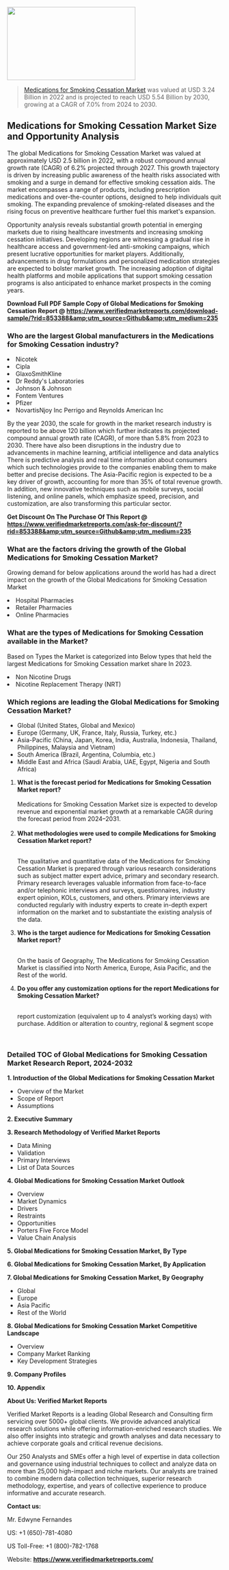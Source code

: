 <img src="https://ffe5etoiles.com/wp-content/uploads/2024/12/MST1-300x171.png" alt="" width="300" height="171" class="alignnone size-medium wp-image-20088" /><blockquote><p><p><a href="https://www.verifiedmarketreports.com/download-sample/?rid=853388&utm_source=Github&utm_medium=235" target="_blank">Medications for Smoking Cessation Market</a> was valued at USD 3.24 Billion in 2022 and is projected to reach USD 5.54 Billion by 2030, growing at a CAGR of 7.0% from 2024 to 2030.</p></blockquote><p><h2>Medications for Smoking Cessation Market Size and Opportunity Analysis</h2><p>The global Medications for Smoking Cessation Market was valued at approximately USD 2.5 billion in 2022, with a robust compound annual growth rate (CAGR) of 6.2% projected through 2027. This growth trajectory is driven by increasing public awareness of the health risks associated with smoking and a surge in demand for effective smoking cessation aids. The market encompasses a range of products, including prescription medications and over-the-counter options, designed to help individuals quit smoking. The expanding prevalence of smoking-related diseases and the rising focus on preventive healthcare further fuel this market's expansion.</p><p>Opportunity analysis reveals substantial growth potential in emerging markets due to rising healthcare investments and increasing smoking cessation initiatives. Developing regions are witnessing a gradual rise in healthcare access and government-led anti-smoking campaigns, which present lucrative opportunities for market players. Additionally, advancements in drug formulations and personalized medication strategies are expected to bolster market growth. The increasing adoption of digital health platforms and mobile applications that support smoking cessation programs is also anticipated to enhance market prospects in the coming years.</p></p><p class=""><strong>Download Full PDF Sample Copy of Global Medications for Smoking Cessation Report @ <a href="https://www.verifiedmarketreports.com/download-sample/?rid=853388&amp;utm_source=Github&amp;utm_medium=235" target="_blank">https://www.verifiedmarketreports.com/download-sample/?rid=853388&amp;utm_source=Github&amp;utm_medium=235</a></strong></p><h3 id="" class="">Who are the largest Global manufacturers in the Medications for Smoking Cessation industry?</h3><p><li>Nicotek</li><li> Cipla</li><li> GlaxoSmithKline</li><li> Dr Reddy's Laboratories</li><li> Johnson & Johnson</li><li> Fontem Ventures</li><li> Pfizer</li><li> NovartisNjoy Inc Perrigo and Reynolds American Inc</li></p><div class=""><div class="" dir="" data-message-author-role="" data-message-id="" data-message-model-slug=""><div class=""><div class=""><div class=""><div class="" dir="" data-message-author-role="" data-message-id="" data-message-model-slug=""><div class=""><div class=""><p>By the year 2030, the scale for growth in the market research industry is reported to be above 120 billion which further indicates its projected compound annual growth rate (CAGR), of more than 5.8% from 2023 to 2030. There have also been disruptions in the industry due to advancements in machine learning, artificial intelligence and data analytics There is predictive analysis and real time information about consumers which such technologies provide to the companies enabling them to make better and precise decisions. The Asia-Pacific region is expected to be a key driver of growth, accounting for more than 35% of total revenue growth. In addition, new innovative techniques such as mobile surveys, social listening, and online panels, which emphasize speed, precision, and customization, are also transforming this particular sector.</p><p><strong>Get Discount On The Purchase Of This Report @&nbsp; <a href="https://www.verifiedmarketreports.com/ask-for-discount/?rid=853388&amp;utm_source=Github&amp;utm_medium=235" target="_blank">https://www.verifiedmarketreports.com/ask-for-discount/?rid=853388&amp;utm_source=Github&amp;utm_medium=235</a></strong></p></div></div></div></div></div></div></div></div><h3 id="" class="">What are the factors driving the growth of the Global Medications for Smoking Cessation Market?</h3><p id="" class="">Growing demand for below applications around the world has had a direct impact on the growth of the Global Medications for Smoking Cessation Market</p><p id="" class=""><li>Hospital Pharmacies</li><li> Retailer Pharmacies</li><li> Online Pharmacies</li></p><h3 id="" class="">What are the types of Medications for Smoking Cessation available in the Market?</h3><p id="" class="">Based on Types the Market is categorized into Below types that held the largest Medications for Smoking Cessation market share In 2023.</p><p id="" class=""><li>Non Nicotine Drugs</li><li> Nicotine Replacement Therapy (NRT)</li></p><h3 id="" class="">Which regions are leading the Global Medications for Smoking Cessation Market?</h3><ul><li>Global (United States, Global and Mexico)</li><li>Europe (Germany, UK, France, Italy, Russia, Turkey, etc.)</li><li>Asia-Pacific (China, Japan, Korea, India, Australia, Indonesia, Thailand, Philippines, Malaysia and Vietnam)</li><li>South America (Brazil, Argentina, Columbia, etc.)</li><li>Middle East and Africa (Saudi Arabia, UAE, Egypt, Nigeria and South Africa)</li></ul><p><ol><li><strong>What is the forecast period for Medications for Smoking Cessation Market report?<br /></strong><br /><span data-sheets-root="1" data-sheets-value="{&quot;1&quot;:2,&quot;2&quot;:&quot;XXXX size is expected to develop revenue and exponential market growth at a remarkable CAGR during the forecast period from 2024&ndash;2030.&quot;}" data-sheets-userformat="{&quot;2&quot;:12674,&quot;4&quot;:{&quot;1&quot;:2,&quot;2&quot;:16776960},&quot;10&quot;:2,&quot;11&quot;:0,&quot;15&quot;:&quot;Arial&quot;,&quot;16&quot;:12}">Medications for Smoking Cessation Market size is expected to develop revenue and exponential market growth at a remarkable CAGR during the forecast period from 2024&ndash;2031.</span><br /><br /></li><li><strong>What methodologies were used to compile Medications for Smoking Cessation Market report?<br /><br /></strong><p>The qualitative and quantitative data of the&nbsp;Medications for Smoking Cessation Market is prepared through various research considerations such as subject matter expert advice, primary and secondary research. Primary research leverages valuable information from face-to-face and/or telephonic interviews and surveys, questionnaires, industry expert opinion, KOLs, customers, and others. Primary interviews are conducted regularly with industry experts to create in-depth expert information on the market and to substantiate the existing analysis of the data.&nbsp;</p></li><li><strong>Who is the target audience for Medications for Smoking Cessation Market report?<br /><br /></strong><p>On the basis of Geography, The&nbsp;Medications for Smoking Cessation Market is classified into North America, Europe, Asia Pacific, and the Rest of the world.</p></li><li><strong>Do you offer any customization options for the report Medications for Smoking Cessation Market?<br /><br /></strong><p>report customization (equivalent up to 4 analyst&rsquo;s working days) with purchase. Addition or alteration to country, regional &amp; segment scope</p><p>&nbsp;</p></li></ol></p><h3 id="" class="">Detailed TOC of Global Medications for Smoking Cessation Market Research Report, 2024-2032</h3><p id="" class=""><strong>1. Introduction of the Global Medications for Smoking Cessation Market</strong></p><ul><li>Overview of the Market</li><li>Scope of Report</li><li>Assumptions</li></ul><p id="" class=""><strong>2. Executive Summary</strong></p><p id="" class=""><strong>3. Research Methodology of&nbsp;Verified Market Reports</strong></p><ul><li>Data Mining</li><li>Validation</li><li>Primary Interviews</li><li>List of Data Sources</li></ul><p id="" class=""><strong>4. Global Medications for Smoking Cessation Market Outlook</strong></p><ul><li>Overview</li><li>Market Dynamics</li><li>Drivers</li><li>Restraints</li><li>Opportunities</li><li>Porters Five Force Model</li><li>Value Chain Analysis</li></ul><p id="" class=""><strong>5. Global Medications for Smoking Cessation Market, By&nbsp;Type</strong></p><p id="" class=""><strong>6. Global Medications for Smoking Cessation Market, By Application</strong></p><p id="" class=""><strong>7. Global Medications for Smoking Cessation Market, By Geography</strong></p><ul><li>Global</li><li>Europe</li><li>Asia Pacific</li><li>Rest of the World</li></ul><p id="" class=""><strong>8. Global Medications for Smoking Cessation Market Competitive Landscape</strong></p><ul><li>Overview</li><li>Company Market Ranking</li><li>Key Development Strategies</li></ul><p id="" class=""><strong>9. Company Profiles</strong></p><p id="" class=""><strong>10. Appendix</strong></p><p id="" class=""><strong>About Us: Verified Market Reports</strong></p><p id="" class="">Verified Market Reports is a leading Global Research and Consulting firm servicing over 5000+ global clients. We provide advanced analytical research solutions while offering information-enriched research studies. We also offer insights into strategic and growth analyses and data necessary to achieve corporate goals and critical revenue decisions.</p><p id="" class="">Our 250 Analysts and SMEs offer a high level of expertise in data collection and governance using industrial techniques to collect and analyze data on more than 25,000 high-impact and niche markets. Our analysts are trained to combine modern data collection techniques, superior research methodology, expertise, and years of collective experience to produce informative and accurate research.</p><p id="" class=""><strong>Contact us:</strong></p><p id="" class="">Mr. Edwyne Fernandes</p><p id="" class="">US: +1 (650)-781-4080</p><p id="" class="">US Toll-Free: +1 (800)-782-1768</p><p id="" class="">Website: <a target="" data-test-app-aware-link=""><strong>https://www.verifiedmarketreports.com/</strong></a></p>
